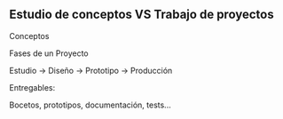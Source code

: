 ## Estudio de conceptos VS Trabajo de proyectos

Conceptos

Fases de un Proyecto

Estudio -> Diseño -> Prototipo -> Producción

Entregables:

Bocetos, prototipos, documentación, tests...

